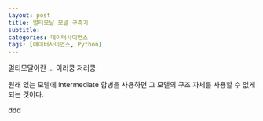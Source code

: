 ```yaml
---
layout: post
title: 멀티모달 모델 구축기
subtitle:
categories: 데이터사이언스
tags: [데이터사이언스, Python]
---
```


멀티모달이란 ... 이러쿵 저러쿵

원래 있는 모델에 intermediate 합병을 사용하면 그 모델의 구조 자체를 사용할 수 없게되는 것이다.

ddd

